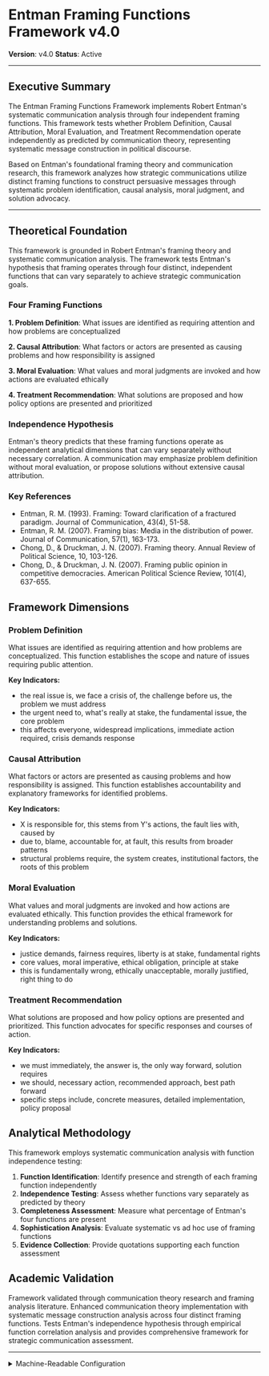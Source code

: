 # Entman Framing Functions Framework v4.0
**Version**: v4.0
**Status**: Active

---

## Executive Summary

The Entman Framing Functions Framework implements Robert Entman's systematic communication analysis through four independent framing functions. This framework tests whether Problem Definition, Causal Attribution, Moral Evaluation, and Treatment Recommendation operate independently as predicted by communication theory, representing systematic message construction in political discourse.

Based on Entman's foundational framing theory and communication research, this framework analyzes how strategic communications utilize distinct framing functions to construct persuasive messages through systematic problem identification, causal analysis, moral judgment, and solution advocacy.

---

## Theoretical Foundation

This framework is grounded in Robert Entman's framing theory and systematic communication analysis. The framework tests Entman's hypothesis that framing operates through four distinct, independent functions that can vary separately to achieve strategic communication goals.

### Four Framing Functions

**1. Problem Definition**: What issues are identified as requiring attention and how problems are conceptualized

**2. Causal Attribution**: What factors or actors are presented as causing problems and how responsibility is assigned

**3. Moral Evaluation**: What values and moral judgments are invoked and how actions are evaluated ethically

**4. Treatment Recommendation**: What solutions are proposed and how policy options are presented and prioritized

### Independence Hypothesis

Entman's theory predicts that these framing functions operate as independent analytical dimensions that can vary separately without necessary correlation. A communication may emphasize problem definition without moral evaluation, or propose solutions without extensive causal attribution.

### Key References

- Entman, R. M. (1993). Framing: Toward clarification of a fractured paradigm. Journal of Communication, 43(4), 51-58.
- Entman, R. M. (2007). Framing bias: Media in the distribution of power. Journal of Communication, 57(1), 163-173.
- Chong, D., & Druckman, J. N. (2007). Framing theory. Annual Review of Political Science, 10, 103-126.
- Chong, D., & Druckman, J. N. (2007). Framing public opinion in competitive democracies. American Political Science Review, 101(4), 637-655.

## Framework Dimensions

### Problem Definition

What issues are identified as requiring attention and how problems are conceptualized. This function establishes the scope and nature of issues requiring public attention.

**Key Indicators:**
- the real issue is, we face a crisis of, the challenge before us, the problem we must address
- the urgent need to, what's really at stake, the fundamental issue, the core problem
- this affects everyone, widespread implications, immediate action required, crisis demands response

### Causal Attribution

What factors or actors are presented as causing problems and how responsibility is assigned. This function establishes accountability and explanatory frameworks for identified problems.

**Key Indicators:**
- X is responsible for, this stems from Y's actions, the fault lies with, caused by
- due to, blame, accountable for, at fault, this results from broader patterns
- structural problems require, the system creates, institutional factors, the roots of this problem

### Moral Evaluation

What values and moral judgments are invoked and how actions are evaluated ethically. This function provides the ethical framework for understanding problems and solutions.

**Key Indicators:**
- justice demands, fairness requires, liberty is at stake, fundamental rights
- core values, moral imperative, ethical obligation, principle at stake
- this is fundamentally wrong, ethically unacceptable, morally justified, right thing to do

### Treatment Recommendation

What solutions are proposed and how policy options are presented and prioritized. This function advocates for specific responses and courses of action.

**Key Indicators:**
- we must immediately, the answer is, the only way forward, solution requires
- we should, necessary action, recommended approach, best path forward
- specific steps include, concrete measures, detailed implementation, policy proposal

## Analytical Methodology

This framework employs systematic communication analysis with function independence testing:

1. **Function Identification**: Identify presence and strength of each framing function independently
2. **Independence Testing**: Assess whether functions vary separately as predicted by theory
3. **Completeness Assessment**: Measure what percentage of Entman's four functions are present
4. **Sophistication Analysis**: Evaluate systematic vs ad hoc use of framing functions
5. **Evidence Collection**: Provide quotations supporting each function assessment

## Academic Validation

Framework validated through communication theory research and framing analysis literature. Enhanced communication theory implementation with systematic message construction analysis across four distinct framing functions. Tests Entman's independence hypothesis through empirical function correlation analysis and provides comprehensive framework for strategic communication assessment.

---

<details><summary>Machine-Readable Configuration</summary>

```json
{
  "name": "entman",
  "version": "v4.0",
  "display_name": "Entman Framing Functions Framework v4.0",
  "analysis_variants": {
    "default": {
      "description": "Complete implementation of the Entman Framing Functions Framework methodology",
      "analysis_prompt": "You are an expert analyst with deep knowledge of moral psychology, political discourse, and value analysis. Your task is to analyze the provided text using Entman Framing Functions Framework. The Entman Framing Functions Framework implements Robert Entman's systematic communication analysis through four independent framing functions. This framework examines the following dimensions: - **Problem Definition**: What issues are identified as requiring attention and how problems are conceptualized (look for: the real issue is, we face a crisis of, the challenge before us, the problem we must address, the urgent need to) - **Causal Attribution**: What factors or actors are presented as causing problems and how responsibility is assigned (look for: X is responsible for, this stems from Y's actions, the fault lies with, caused by, due to) - **Moral Evaluation**: What values and moral judgments are invoked and how actions are evaluated ethically (look for: justice demands, fairness requires, liberty is at stake, fundamental rights, core values) - **Treatment Recommendation**: What solutions are proposed and how policy options are presented and prioritized (look for: we must immediately, the answer is, the only way forward, solution requires, we should) For each dimension, follow this process: 1. Read the text systematically for relevant patterns and language 2. Identify specific evidence and quotations 3. Score the dimension from 0.0 to 1.0 based on strength and frequency of evidence 4. Provide approximately 2 direct quotations supporting each score 5. Assess your confidence in the scoring based on evidence clarity"
    }
  },
  "output_contract": {
    "schema": {
      "worldview": "string",
      "problem_definition_score": "number",
      "problem_definition_confidence": "number",
      "problem_definition_evidence": "array",
      "causal_attribution_score": "number",
      "causal_attribution_confidence": "number",
      "causal_attribution_evidence": "array",
      "moral_evaluation_score": "number",
      "moral_evaluation_confidence": "number",
      "moral_evaluation_evidence": "array",
      "treatment_recommendation_score": "number",
      "treatment_recommendation_confidence": "number",
      "treatment_recommendation_evidence": "array",
      "overall_analysis_confidence": "number",
      "key_patterns_observed": "string"
    },
    "instructions": "IMPORTANT: Your response MUST be a single, valid JSON object and nothing else. Do not include any text, explanations, or markdown code fences before or after the JSON object."
  },
  "calculation_spec": {
    "function_independence_score": "Statistical correlation matrix analysis - lower correlations indicate greater independence",
    "message_completeness_score": "Count of functions above presence threshold divided by four",
    "framing_sophistication_index": "Systematic coverage, function integration, and strategic emphasis measurement"
  }
}
```

</details>